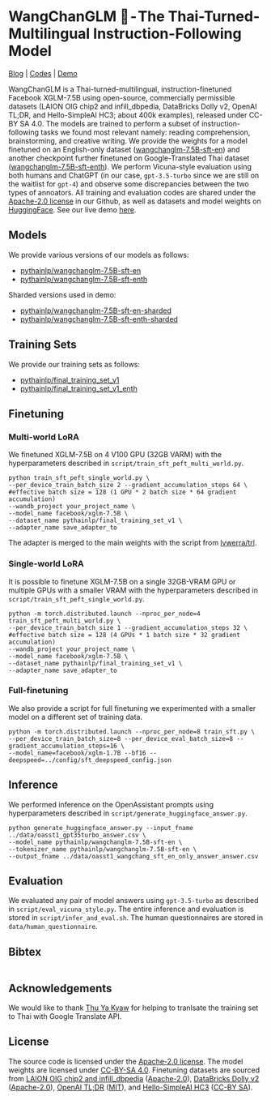 # WangChanGLM 🐘 - The Thai-Turned-Multilingual Instruction-Following Model

[Blog]() | [Codes](https://github.com/pythainlp/wangchanglm) | [Demo]() 

WangChanGLM is a Thai-turned-multilingual, instruction-finetuned Facebook XGLM-7.5B using open-source, commercially permissible datasets (LAION OIG chip2 and infill_dbpedia, DataBricks Dolly v2, OpenAI TL;DR, and Hello-SimpleAI HC3; about 400k examples), released under CC-BY SA 4.0. The models are trained to perform a subset of instruction-following tasks we found most relevant namely: reading comprehension, brainstorming, and creative writing. We provide the weights for a model finetuned on an English-only dataset ([wangchanglm-7.5B-sft-en](https://huggingface.co/pythainlp/wangchanglm-7.5B-sft-en)) and another checkpoint further finetuned on Google-Translated Thai dataset ([wangchanglm-7.5B-sft-enth](https://huggingface.co/pythainlp/wangchanglm-7.5B-sft-enth)). We perform Vicuna-style evaluation using both humans and ChatGPT (in our case, `gpt-3.5-turbo` since we are still on the waitlist for `gpt-4`) and observe some discrepancies between the two types of annoators. All training and evaluation codes are shared under the [Apache-2.0 license](https://github.com/pythainlp/wangchanglm/blob/main/LICENSE) in our Github, as well as datasets and model weights on [HuggingFace](https://huggingface.co/pythainlp). See our live demo [here]().

## Models
We provide various versions of our models as follows:
* [pythainlp/wangchanglm-7.5B-sft-en](https://huggingface.co/pythainlp/wangchanglm-7.5B-sft-en)
* [pythainlp/wangchanglm-7.5B-sft-enth](https://huggingface.co/pythainlp/wangchanglm-7.5B-sft-enth)

Sharded versions used in demo:
* [pythainlp/wangchanglm-7.5B-sft-en-sharded](https://huggingface.co/pythainlp/wangchanglm-7.5B-sft-en-sharded)
* [pythainlp/wangchanglm-7.5B-sft-enth-sharded](https://huggingface.co/pythainlp/wangchanglm-7.5B-sft-enth-sharded)

## Training Sets

We provide our training sets as follows:
* [pythainlp/final_training_set_v1](https://huggingface.co/datasets/pythainlp/final_training_set_v1)
* [pythainlp/final_training_set_v1_enth](https://huggingface.co/datasets/pythainlp/final_training_set_v1_enth)

## Finetuning

### Multi-world LoRA

We finetuned XGLM-7.5B on 4 V100 GPU (32GB VARM) with the hyperparameters described in `script/train_sft_peft_multi_world.py`.

```
python train_sft_peft_single_world.py \
--per_device_train_batch_size 2 --gradient_accumulation_steps 64 \ #effective batch size = 128 (1 GPU * 2 batch size * 64 gradient accumulation)
--wandb_project your_project_name \
--model_name facebook/xglm-7.5B \
--dataset_name pythainlp/final_training_set_v1 \ 
--adapter_name save_adapter_to
```

The adapter is merged to the main weights with the script from [lvwerra/trl](https://github.com/lvwerra/trl/blob/main/examples/sentiment/scripts/gpt-neox-20b_peft/merge_peft_adapter.py).

### Single-world LoRA

It is possible to finetune XGLM-7.5B on a single 32GB-VRAM GPU or multiple GPUs with a smaller VRAM with the hyperparameters described in `script/train_sft_peft_single_world.py`.

```
python -m torch.distributed.launch --nproc_per_node=4 train_sft_peft_multi_world.py \
--per_device_train_batch_size 1 --gradient_accumulation_steps 32 \ #effective batch size = 128 (4 GPUs * 1 batch size * 32 gradient accumulation)
--wandb_project your_project_name \
--model_name facebook/xglm-7.5B \
--dataset_name pythainlp/final_training_set_v1 \ 
--adapter_name save_adapter_to
```

### Full-finetuning

We also provide a script for full finetuning we experimented with a smaller model on a different set of training data.

```
python -m torch.distributed.launch --nproc_per_node=8 train_sft.py \
--per_device_train_batch_size=8 --per_device_eval_batch_size=8 --gradient_accumulation_steps=16 \
--model_name=facebook/xglm-1.7B --bf16 --deepspeed=../config/sft_deepspeed_config.json
```

## Inference

We performed inference on the OpenAssistant prompts using hyperparameters described in `script/generate_huggingface_answer.py`.

```
python generate_huggingface_answer.py --input_fname ../data/oasst1_gpt35turbo_answer.csv \
--model_name pythainlp/wangchanglm-7.5B-sft-en \
--tokenizer_name pythainlp/wangchanglm-7.5B-sft-en \
--output_fname ../data/oasst1_wangchang_sft_en_only_answer_answer.csv 
```

## Evaluation

We evaluated any pair of model answers using `gpt-3.5-turbo` as described in `script/eval_vicuna_style.py`. The entire inference and evaluation is stored in `script/infer_and_eval.sh`. The human questionnaires are stored in `data/human_questionnaire`.

## Bibtex
```
```

## Acknowledgements

We would like to thank [Thu Ya Kyaw](https://github.com/iamthuya) for helping to tranlsate the training set to Thai with Google Translate API.

## License

The source code is licensed under the [Apache-2.0 license](https://github.com/pythainlp/wangchanglm/blob/main/LICENSE). The model weights are licensed under [CC-BY-SA 4.0](https://creativecommons.org/licenses/by-sa/4.0/). Finetuning datasets are sourced from [LAION OIG chip2 and infill_dbpedia](https://huggingface.co/datasets/laion/OIG) ([Apache-2.0](https://github.com/pythainlp/wangchanglm/blob/main/LICENSE)), [DataBricks Dolly v2](https://github.com/databrickslabs/dolly) ([Apache-2.0](https://github.com/pythainlp/wangchanglm/blob/main/LICENSE)), [OpenAI TL;DR](https://github.com/openai/summarize-from-feedback) ([MIT](https://opensource.org/license/mit/)), and [Hello-SimpleAI HC3](https://huggingface.co/datasets/Hello-SimpleAI/HC3) ([CC-BY SA](https://creativecommons.org/licenses/by-sa/4.0/)).


